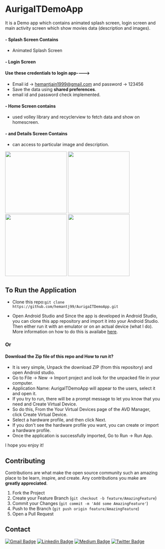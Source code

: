 # AurigaITDemoApp

It is a Demo app which contains animated splash screen, login screen and main activity screen which show movies data (description and images).

#### - Splash Screen Contains
- Animated Splash Screen

#### - Login Screen
#### Use these credentials to login app---->
- Email id -> hemantjain1999@gmail.com and password -> 123456
- Save the data using **shared preferences**.
- email id and password check implemented.

#### - Home Screen contains
- used volley library and recyclerview to fetch data and show on homescreen.

#### - and Details Screen Contains
- can access to particular image and description.


<p float="left">
  <img src="https://github.com/hemantj99/AurigaITDemoApp/blob/main/Screenshot_20220218-183845__01.jpg" width="200">
  <img src="https://github.com/hemantj99/AurigaITDemoApp/blob/main/Screenshot_20220218-183903__01.jpg" width="200">
  <img src="https://github.com/hemantj99/AurigaITDemoApp/blob/main/Screenshot_20220218-183915__01.jpg" width="200">
  <img src="https://github.com/hemantj99/AurigaITDemoApp/blob/main/Screenshot_20220218-183918__01.jpg" width="200">
</p>


## To Run the Application

- Clone this repo:`git clone https://github.com/hemantj99/AurigaITDemoApp.git`

- Open Android Studio and Since the app is developed in Android Studio, you can clone this app repository and import it into your Android Studio. Then either run it with an emulator or on an actual device (what I do). More information on how to do this is availabe [here](https://developer.android.com/studio/run).

### Or

#### Download the Zip file of this repo and How to run it? 

- It is very simple, Unpack the download ZIP (from this repository) and open Android studio.
- Go to File -> New -> Import project and look for the unpacked file in your computer.
- Application Name: AurigaITDemoApp will appear to the users, select it and open it.
- If you try to run, there will be a prompt message to let you know that you need and Create Virtual Device.
- So do this, From the Your Virtual Devices page of the AVD Manager, click Create Virtual Device.
- Select a hardware profile, and then click Next.
- If you don't see the hardware profile you want, you can create or import a hardware profile. 
- Once the application is successfully imported, Go to Run -> Run App.


I hope you enjoy it!


<!-- CONTRIBUTING -->
## Contributing

Contributions are what make the open source community such an amazing place to be learn, inspire, and create. Any contributions you make are **greatly appreciated**.

1. Fork the Project
2. Create your Feature Branch (`git checkout -b feature/AmazingFeature`)
3. Commit your Changes (`git commit -m 'Add some AmazingFeature'`)
4. Push to the Branch (`git push origin feature/AmazingFeature`)
5. Open a Pull Request


<!-- CONTACT -->
## Contact
[![Gmail Badge](https://img.shields.io/badge/hemantjain1999@gmail.com-30302f?style=flat&logo=Gmail&logoColor=white)](mailto:hemantjain1999@gmail.com)
[![Linkedin Badge](https://img.shields.io/badge/hemantjain99-30302f?style=flat&logo=linkedin)](https://linkedin.com/in/hemantjain99/)
[![Medium Badge](https://img.shields.io/badge/hemantjain1999-30302f?style=flat&logo=medium)](https://medium.com/@hemantjain1999)
[![Twitter Badge](https://img.shields.io/badge/hemantjain1999-30302f?style=flat&logo=twitter&logoColor=white)](https://twitter.com/hemantjain1999)
